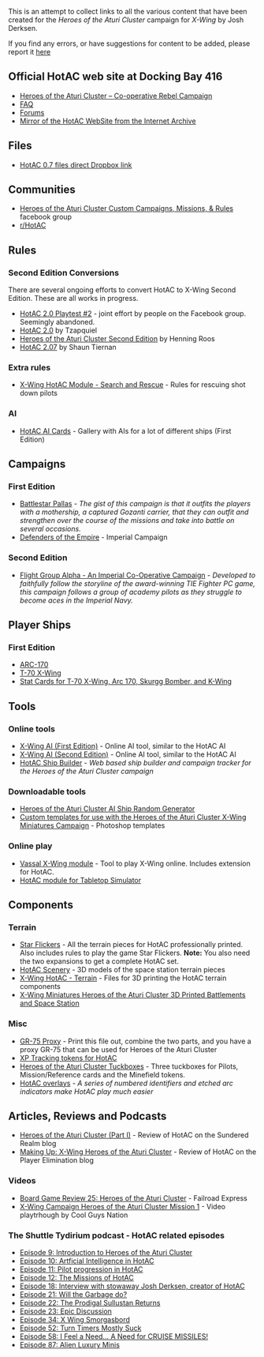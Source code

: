 This is an attempt to collect links to all the various content that have been created for the *Heroes of the Aturi Cluster* campaign for *X-Wing* by Josh Derksen.

If you find any errors, or have suggestions for content to be added, please report it [here](https://github.com/rune-b/hotac-index/issues)

## Official HotAC web site at Docking Bay 416
* [Heroes of the Aturi Cluster – Co-operative Rebel Campaign](http://dockingbay416.com/campaign/) 
* [FAQ](http://dockingbay416.com/campaign/faq/) 
* [Forums](http://dockingbay416.com/forums/forum/heroes-of-the-aturi-cluster/)
* [Mirror of the HotAC WebSite from the Internet Archive](https://web.archive.org/web/20191025143722/https://dockingbay416.com/campaign/)

## Files
* [HotAC 0.7 files direct Dropbox link](https://www.dropbox.com/sh/idahlgp7j63b5rn/AADvW3D4JMnZ_IL2orWza1J1a?dl=0&fbclid=IwAR22CYL929KHvZCWoAkgB3-Nq9e3U7E2memoY6HqlAA0c2jSLgOWQpSFdDY)

## Communities

* <span class='fb'/>[Heroes of the Aturi Cluster Custom Campaigns, Missions, & Rules](https://www.facebook.com/groups/872507722883025/) facebook group
* [r/HotAC](https://www.reddit.com/r/HotAC/)

## Rules

### Second Edition Conversions
There are several ongoing efforts to convert HotAC to X-Wing Second Edition. These are all works in progress.
* [HotAC 2.0 Playtest #2](https://www.facebook.com/groups/872507722883025/permalink/1398625470271245/) - joint effort by people on the Facebook group. Seemingly abandoned.
* [HotAC 2.0](https://www.reddit.com/r/HotAC/comments/ct1c2b/hotac_20/) by Tzapquiel
* [Heroes of the Aturi Cluster Second Edition](https://github.com/Hinny/HotAC-2nd-edition) by Henning Roos
* [HotAC 2.07](https://drive.google.com/drive/u/0/folders/1FuTxsSqbqqsiPm7Ayo5aX2daVloQ3RhM?fbclid=IwAR22CYL929KHvZCWoAkgB3-Nq9e3U7E2memoY6HqlAA0c2jSLgOWQpSFdDY) by Shaun Tiernan


### Extra rules
* [X-Wing HotAC Module - Search and Rescue](https://www.thingiverse.com/thing:2899013) - Rules for rescuing shot down pilots

### AI

* [HotAC AI Cards](https://imgur.com/gallery/Amdm8) - Gallery with AIs for a lot of different ships (First Edition)

## Campaigns

### First Edition

* [Battlestar Pallas](https://boardgamegeek.com/filepage/132284/battlestar-pallas-heroes-aturi-cluster-campaign) - *The gist of this campaign is that it outfits the players with a mothership, a captured Gozanti carrier, that they can outfit and strengthen over the course of the missions and take into battle on several occasions.*
* [Defenders of the Empire](https://boardgamegeek.com/filepage/135532/defenders-empire) - Imperial Campaign

### Second Edition
* [Flight Group Alpha - An Imperial Co-Operative Campaign](https://boardgamegeek.com/filepage/161035/flight-group-alpha-imperial-co-operative-campaign) - *Developed to faithfully follow the storyline of the award-winning TIE Fighter PC game, this campaign follows a group of academy pilots as they struggle to become aces in the Imperial Navy.*

## Player Ships

### First Edition

* [ARC-170](https://boardgamegeek.com/filepage/147747/hotac-arc-170)
* [T-70 X-Wing](https://boardgamegeek.com/filepage/131472/t70-x-wing-heroes-aturi-cluster-player-card)
* [Stat Cards for T-70 X-Wing, Arc 170, Skurgg Bomber, and K-Wing](https://boardgamegeek.com/filepage/166190/heroes-aturi-cluster-stat-cards-t-70-x-wing-arc-17)

## Tools

### Online tools
* [X-Wing AI (First Edition)](http://x-wing-ai.com/index.htm) - Online AI tool, similar to the HotAC AI
* [X-Wing AI (Second Edition)](http://x-wing-ai.com/index2.htm) - Online AI tool, similar to the HotAC AI
* [HotAC Ship Builder](https://hotac-ship-builder.netlify.com/) - *Web based ship builder and campaign tracker for the Heroes of the Aturi Cluster campaign*

### Downloadable tools
* [Heroes of the Aturi Cluster AI Ship Random Generator](https://boardgamegeek.com/filepage/126554/x-wing-heroes-aturi-cluster-ai-ship-random-generat)
* [Custom templates for use with the Heroes of the Aturi Cluster X-Wing Miniatures Campaign](http://xwing.dyersdesign.com/wp/hotac/) - Photoshop templates

### Online play
* [Vassal X-Wing module](http://www.vassalengine.org/wiki/Module:Star_Wars:_X-Wing_Miniatures_Game) - Tool to play X-Wing online. Includes extension for HotAC. 
* [HotAC module for Tabletop Simulator](https://steamcommunity.com/sharedfiles/filedetails/?id=672533004)

## Components

### Terrain
* [Star Flickers](https://www.thegamecrafter.com/games/star-flickers) - All the terrain pieces for HotAC professionally printed. Also includes rules to play the game Star Flickers. **Note:** You also need the two expansions to get a complete HotAC set.
* [HotAC Scenery](https://combatzone-scenery.co.uk/Land/Space/HotAC-Scenery) - 3D models of the space station terrain pieces
* [X-Wing HotAC - Terrain](https://www.thingiverse.com/thing:1757441) - Files for 3D printing the HotAC terrain components
* [X-Wing Miniatures Heroes of the Aturi Cluster 3D Printed Battlements and Space Station](https://www.etsy.com/listing/496509592/x-wing-miniatures-heroes-of-the-aturi)

### Misc
* [GR-75 Proxy](https://boardgamegeek.com/filepage/164000/gr-75-proxy-heroes) - Print this file out, combine the two parts, and you have a proxy GR-75 that can be used for Heroes of the Aturi Cluster
* [XP Tracking tokens for HotAC](https://boardgamegeek.com/filepage/150838/xp-tracking-tokens-hotac)
* [Heroes of the Aturi Cluster Tuckboxes](https://boardgamegeek.com/filepage/126726/heroes-aturi-cluster-tuckboxes-v1) - Three tuckboxes for Pilots, Mission/Reference cards and the Minefield tokens.
* [HotAC overlays](https://www.etsy.com/no-en/listing/483874759/hotac-overlays-10-for-use-with-x-wing) - *A series of numbered identifiers and etched arc indicators make HotAC play much easier*

## Articles, Reviews and Podcasts

* [Heroes of the Aturi Cluster (Part I)](https://www.sunderedrealm.com/index.php/2018/09/12/heroes-of-the-aturi-cluster-part-i/) - Review of HotAC on the Sundered Realm blog
* [Making Up: X-Wing Heroes of the Aturi Cluster](https://playerelimination.com/2018/07/02/making-up-x-wing-heroes-of-the-aturi/) - Review of HotAC on the Player Elimination blog

### Videos
* [Board Game Review 25: Heroes of the Aturi Cluster](https://www.youtube.com/watch?v=PXix94PQXdM) - Failroad Express
* [X-Wing Campaign Heroes of the Aturi Cluster Mission 1](https://www.youtube.com/watch?v=jSwgmLfUPC8) - Video playtrhough by Cool Guys Nation

### The Shuttle Tydirium podcast - HotAC related episodes
* [Episode 9: Introduction to Heroes of the Aturi Cluster](https://shuttletydirium.podbean.com/e/episode-9-introduction-to-heroes-of-the-aturi-cluster/)
* [Episode 10: Artficial Intelligence in HotAC](https://shuttletydirium.podbean.com/e/episode-10-artficial-intelligence-in-hotac/)
* [Episode 11: Pilot progression in HotAC](https://shuttletydirium.podbean.com/e/episode-11-pilot-progression-in-hotac/)
* [Episode 12: The Missions of HotAC](https://shuttletydirium.podbean.com/e/episode-12-the-missions-of-hotac/)
* [Episode 18: Interview with stowaway Josh Derksen, creator of HotAC](https://shuttletydirium.podbean.com/e/episode-18-interview-with-stowaway-josh-derkin-creator-of-hotac/)
* [Episode 21: Will the Garbage do?](https://shuttletydirium.podbean.com/e/episode-21-will-the-garbage-do/)
* [Episode 22: The Prodigal Sullustan Returns](https://shuttletydirium.podbean.com/e/episode-22-the-prodigal-sullustan-returns/)
* [Episode 23: Epic Discussion](https://shuttletydirium.podbean.com/e/episode-23-epic-discussion/)
* [Episode 34: X Wing Smorgasbord](https://shuttletydirium.podbean.com/e/episode-34-x-wing-smorgasbord/)
* [Episode 52: Turn Timers Mostly Suck](https://shuttletydirium.podbean.com/e/episode-52-turn-timers-mostly-suck/)
* [Episode 58: I Feel a Need… A Need for CRUISE MISSILES!](https://shuttletydirium.podbean.com/e/episode-58-i-feel-a-need-a-need-for-cruise-missiles/)
* [Episode 87: Alien Luxury Minis](https://shuttletydirium.podbean.com/e/episode-87-alien-luxury-minis/)

